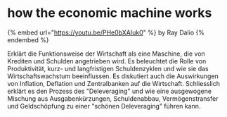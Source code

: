 # how the economic machine works



{% embed url="https://youtu.be/PHe0bXAIuk0" %}
by Ray Dalio
{% endembed %}

Erklärt die Funktionsweise der Wirtschaft als eine Maschine, die von Krediten und Schulden angetrieben wird. Es beleuchtet die Rolle von Produktivität, kurz- und langfristigen Schuldenzyklen und wie sie das Wirtschaftswachstum beeinflussen. Es diskutiert auch die Auswirkungen von Inflation, Deflation und Zentralbanken auf die Wirtschaft. Schliesslich erklärt es den Prozess des "Deleveraging" und wie eine ausgewogene Mischung aus Ausgabenkürzungen, Schuldenabbau, Vermögenstransfer und Geldschöpfung zu einer "schönen Deleveraging" führen kann.
